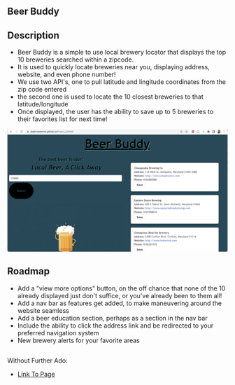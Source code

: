 ## Beer Buddy

## Description
- Beer Buddy is a simple to use local brewery locator that displays the top 10 breweries searched within a zipcode.  
- It is used to quickly locate breweries near you, displaying address, website, and even phone number!
- We use two API's, one to pull latitude and lingitude coordinates from the zip code entered
- the second one is used to locate the 10 closest breweries to that latitude/longitude
- Once displayed, the user has the ability to save up to 5 breweries to their favorites list for next time!

![Screen shot of main section of website](images/beerbuddyss.png)

## Roadmap
- Add a "view more options" button, on the off chance that none of the 10 already displayed just don't suffice, or you've already been to them all!
- Add a nav bar as features get added, to make maneuvering around the website seamless
- Add a beer education section, perhaps as a section in the nav bar
- Include the ability to click the address link and be redirected to your preferred navigation system
- New brewery alerts for your favorite areas

##
Without Further Ado:
- [Link To Page](https://daphnetatertot.github.io/Project_DAAM/)

